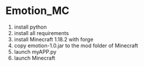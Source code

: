 # Emotion_MC
1. install python
2. install all requirements
3. install Minecraft 1.18.2 with forge
4. copy emotion-1.0.jar to the mod folder of Minecraft
5. launch myAPP.py
6. launch Minecraft
